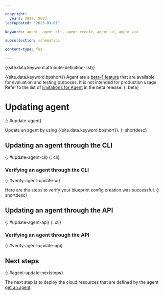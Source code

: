 ```yaml
---

copyright:
  years: 2017, 2023
lastupdated: "2023-03-01"

keywords: agent, agent cli, agent create, agent ui, agent api

subcollection: schematics

content-type: faq

---
```


{{site.data.keyword.attribute-definition-list}}

{{site.data.keyword.bpshort}} Agent are a [beta-1 feature](/docs/schematics?topic=schematics-agent-beta-limitations) that are available for evaluation and testing purposes. It is not intended for production usage. Refer to the list of [limitations for Agent](/docs/schematics?topic=schematics-agent-beta-limitations) in the beta release.
{: beta}

# Updating agent
{: #update-agent}

Update an agent by using {{site.data.keyword.bpshort}}.
{: shortdesc} 

## Updating an agent through the CLI 
{: #update-agent-cli}
{: cli}

### Verifying an agent through the CLI
{: #verify-agent-update-ui}

Here are the steps to verify your blueprint config creation was successful.
{: shortdesc}

## Updating an agent through the API
{: #update-agent-api}
{: cli}

### Verifying an agent through the API
{: #verify-agent-update-api}

## Next steps
{: #agent-update-nextsteps}

The next step is to deploy the cloud resources that are defined by the agent [get an agent](/docs/schematics).



